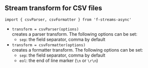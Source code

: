 ## Stream transform for CSV files  
`import { csvParser, csvFormatter } from 'f-streams-async'`  
* `transform = csvParser(options)`  
  creates a parser transform. The following options can be set:  
  - `sep`: the field separator, comma by default  
* `transform = csvFormatter(options)`  
  creates a formatter transform. The following options can be set:  
  - `sep`: the field separator, comma by default  
  - `eol`: the end of line marker (`\n`  or `\r\n`)  
